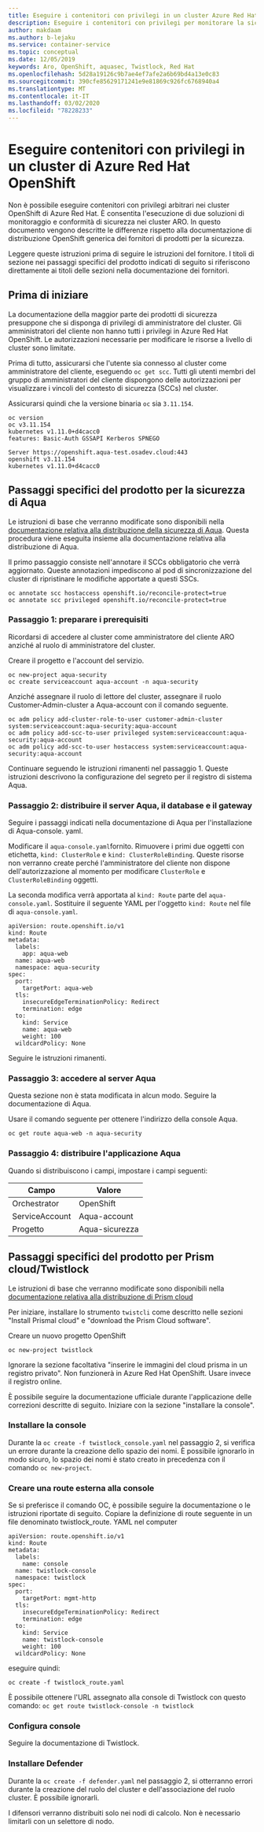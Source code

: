```yaml
---
title: Eseguire i contenitori con privilegi in un cluster Azure Red Hat OpenShift | Microsoft Docs
description: Eseguire i contenitori con privilegi per monitorare la sicurezza e la conformità.
author: makdaam
ms.author: b-lejaku
ms.service: container-service
ms.topic: conceptual
ms.date: 12/05/2019
keywords: Aro, OpenShift, aquasec, Twistlock, Red Hat
ms.openlocfilehash: 5d28a19126c9b7ae4ef7afe2a6b69bd4a13e0c83
ms.sourcegitcommit: 390cfe85629171241e9e81869c926fc6768940a4
ms.translationtype: MT
ms.contentlocale: it-IT
ms.lasthandoff: 03/02/2020
ms.locfileid: "78228233"
---
```

# <a name="run-privileged-containers-in-an-azure-red-hat-openshift-cluster"></a>Eseguire contenitori con privilegi in un cluster di Azure Red Hat OpenShift

Non è possibile eseguire contenitori con privilegi arbitrari nei cluster OpenShift di Azure Red Hat.
È consentita l'esecuzione di due soluzioni di monitoraggio e conformità di sicurezza nei cluster ARO.
In questo documento vengono descritte le differenze rispetto alla documentazione di distribuzione OpenShift generica dei fornitori di prodotti per la sicurezza.


Leggere queste istruzioni prima di seguire le istruzioni del fornitore.
I titoli di sezione nei passaggi specifici del prodotto indicati di seguito si riferiscono direttamente ai titoli delle sezioni nella documentazione dei fornitori.

## <a name="before-you-begin"></a>Prima di iniziare

La documentazione della maggior parte dei prodotti di sicurezza presuppone che si disponga di privilegi di amministratore del cluster.
Gli amministratori del cliente non hanno tutti i privilegi in Azure Red Hat OpenShift. Le autorizzazioni necessarie per modificare le risorse a livello di cluster sono limitate.

Prima di tutto, assicurarsi che l'utente sia connesso al cluster come amministratore del cliente, eseguendo `oc get scc`. Tutti gli utenti membri del gruppo di amministratori del cliente dispongono delle autorizzazioni per visualizzare i vincoli del contesto di sicurezza (SCCs) nel cluster.

Assicurarsi quindi che la versione binaria `oc` sia `3.11.154`.
```
oc version
oc v3.11.154
kubernetes v1.11.0+d4cacc0
features: Basic-Auth GSSAPI Kerberos SPNEGO

Server https://openshift.aqua-test.osadev.cloud:443
openshift v3.11.154
kubernetes v1.11.0+d4cacc0
```

## <a name="product-specific-steps-for-aqua-security"></a>Passaggi specifici del prodotto per la sicurezza di Aqua
Le istruzioni di base che verranno modificate sono disponibili nella [documentazione relativa alla distribuzione della sicurezza di Aqua](https://docs.aquasec.com/docs/openshift-red-hat). Questa procedura viene eseguita insieme alla documentazione relativa alla distribuzione di Aqua.

Il primo passaggio consiste nell'annotare il SCCs obbligatorio che verrà aggiornato. Queste annotazioni impediscono al pod di sincronizzazione del cluster di ripristinare le modifiche apportate a questi SSCs.

```
oc annotate scc hostaccess openshift.io/reconcile-protect=true
oc annotate scc privileged openshift.io/reconcile-protect=true
```

### <a name="step-1-prepare-prerequisites"></a>Passaggio 1: preparare i prerequisiti
Ricordarsi di accedere al cluster come amministratore del cliente ARO anziché al ruolo di amministratore del cluster.

Creare il progetto e l'account del servizio.
```
oc new-project aqua-security
oc create serviceaccount aqua-account -n aqua-security
```

Anziché assegnare il ruolo di lettore del cluster, assegnare il ruolo Customer-Admin-cluster a Aqua-account con il comando seguente.
```
oc adm policy add-cluster-role-to-user customer-admin-cluster system:serviceaccount:aqua-security:aqua-account
oc adm policy add-scc-to-user privileged system:serviceaccount:aqua-security:aqua-account
oc adm policy add-scc-to-user hostaccess system:serviceaccount:aqua-security:aqua-account
```

Continuare seguendo le istruzioni rimanenti nel passaggio 1.  Queste istruzioni descrivono la configurazione del segreto per il registro di sistema Aqua.

### <a name="step-2-deploy-the-aqua-server-database-and-gateway"></a>Passaggio 2: distribuire il server Aqua, il database e il gateway
Seguire i passaggi indicati nella documentazione di Aqua per l'installazione di Aqua-console. yaml.

Modificare il `aqua-console.yaml`fornito.  Rimuovere i primi due oggetti con etichetta, `kind: ClusterRole` e `kind: ClusterRoleBinding`.  Queste risorse non verranno create perché l'amministratore del cliente non dispone dell'autorizzazione al momento per modificare `ClusterRole` e `ClusterRoleBinding` oggetti.

La seconda modifica verrà apportata al `kind: Route` parte del `aqua-console.yaml`. Sostituire il seguente YAML per l'oggetto `kind: Route` nel file di `aqua-console.yaml`.
```
apiVersion: route.openshift.io/v1
kind: Route
metadata:
  labels:
    app: aqua-web
  name: aqua-web
  namespace: aqua-security
spec:
  port:
    targetPort: aqua-web
  tls:
    insecureEdgeTerminationPolicy: Redirect
    termination: edge
  to:
    kind: Service
    name: aqua-web
    weight: 100
  wildcardPolicy: None
```

Seguire le istruzioni rimanenti.

### <a name="step-3-login-to-the-aqua-server"></a>Passaggio 3: accedere al server Aqua
Questa sezione non è stata modificata in alcun modo.  Seguire la documentazione di Aqua.

Usare il comando seguente per ottenere l'indirizzo della console Aqua.
```
oc get route aqua-web -n aqua-security
```

### <a name="step-4-deploy-aqua-enforcers"></a>Passaggio 4: distribuire l'applicazione Aqua
Quando si distribuiscono i campi, impostare i campi seguenti:

| Campo          | Valore         |
| -------------- | ------------- |
| Orchestrator   | OpenShift     |
| ServiceAccount | Aqua-account  |
| Progetto        | Aqua-sicurezza |

## <a name="product-specific-steps-for-prisma-cloud--twistlock"></a>Passaggi specifici del prodotto per Prism cloud/Twistlock

Le istruzioni di base che verranno modificate sono disponibili nella [documentazione relativa alla distribuzione di Prism cloud](https://docs.paloaltonetworks.com/prisma/prisma-cloud/19-11/prisma-cloud-compute-edition-admin/install/install_openshift.html)

Per iniziare, installare lo strumento `twistcli` come descritto nelle sezioni "Install Prismal cloud" e "download the Prism Cloud software".

Creare un nuovo progetto OpenShift
```
oc new-project twistlock
```

Ignorare la sezione facoltativa "inserire le immagini del cloud prisma in un registro privato". Non funzionerà in Azure Red Hat OpenShift. Usare invece il registro online.

È possibile seguire la documentazione ufficiale durante l'applicazione delle correzioni descritte di seguito.
Iniziare con la sezione "installare la console".

### <a name="install-console"></a>Installare la console

Durante la `oc create -f twistlock_console.yaml` nel passaggio 2, si verifica un errore durante la creazione dello spazio dei nomi.
È possibile ignorarlo in modo sicuro, lo spazio dei nomi è stato creato in precedenza con il comando `oc new-project`.

### <a name="create-an-external-route-to-console"></a>Creare una route esterna alla console

Se si preferisce il comando OC, è possibile seguire la documentazione o le istruzioni riportate di seguito.
Copiare la definizione di route seguente in un file denominato twistlock_route. YAML nel computer
```
apiVersion: route.openshift.io/v1
kind: Route
metadata:
  labels:
    name: console
  name: twistlock-console
  namespace: twistlock
spec:
  port:
    targetPort: mgmt-http
  tls:
    insecureEdgeTerminationPolicy: Redirect
    termination: edge
  to:
    kind: Service
    name: twistlock-console
    weight: 100
  wildcardPolicy: None
```
eseguire quindi:
```
oc create -f twistlock_route.yaml
```

È possibile ottenere l'URL assegnato alla console di Twistlock con questo comando: `oc get route twistlock-console -n twistlock`

### <a name="configure-console"></a>Configura console

Seguire la documentazione di Twistlock.

### <a name="install-defender"></a>Installare Defender

Durante la `oc create -f defender.yaml` nel passaggio 2, si otterranno errori durante la creazione del ruolo del cluster e dell'associazione del ruolo cluster.
È possibile ignorarli.

I difensori verranno distribuiti solo nei nodi di calcolo. Non è necessario limitarli con un selettore di nodo.
